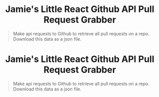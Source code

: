 <h1 align="center">Jamie's Little React Github API Pull Request Grabber </h1>

<!-- <img alt="Use My Tech Stuff" src="https://i.imgur.com/p9Vc1eg.png"> -->

> Make api requests to Github to retrieve all pull requests on a repo. Download this data as a json file. 
<h1 align="center">Jamie's Little React Github API Pull Request Grabber </h1>

<!-- <img alt="Use My Tech Stuff" src="https://i.imgur.com/p9Vc1eg.png"> -->

> Make api requests to Github to retrieve all pull requests on a repo. Download this data as a json file. 
